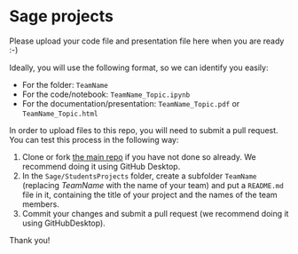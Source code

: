 # Sage projects

Please upload your code file and presentation file here when you are ready :-)

Ideally, you will use the following format, so we can identify you easily:

* For the folder: `TeamName`
* For the code/notebook: `TeamName_Topic.ipynb`
* For the documentation/presentation: `TeamName_Topic.pdf` or `TeamName_Topic.html`

In order to upload files to this repo, you will need to submit a pull request. You can test this process in the following way:

1. Clone or fork [the main repo](https://github.com/matematiflo/CompAssistedMath2024) if you have not done so already. We recommend doing it using GitHub Desktop.
2. In the `Sage/StudentsProjects` folder, create a subfolder `TeamName` (replacing *TeamName* with the name of your team) and put a `README.md` file in it, containing the title of your project and the names of the team members.
3. Commit your changes and submit a pull request (we recommend doing it using GitHubDesktop).

Thank you!
